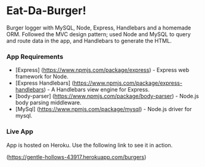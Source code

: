 # Eat-Da-Burger!

Burger logger with MySQL, Node, Express, Handlebars and a homemade ORM. Followed the MVC design pattern; used Node and MySQL to query and route data in the app, and Handlebars to generate the HTML.

### App Requirements

* [Express] (https://www.npmjs.com/package/express) - Express web framework for Node.
* [Express Handlebars] (https://www.npmjs.com/package/express-handlebars) - A Handlebars view engine for Express.
* [body-parser] (https://www.npmjs.com/package/body-parser) - Node.js body parsing middleware.
* [MySql] (https://www.npmjs.com/package/mysql) - Node.js driver for mysql.

### Live App

App is hosted on Heroku. Use the following link to see it in action.

(https://gentle-hollows-43917.herokuapp.com/burgers)